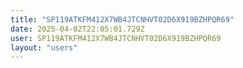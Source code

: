 ```yaml
---
title: "SP119ATKFM412X7WB4JTCNHVT02D6X919BZHPQR69"
date: 2025-04-02T22:05:01.729Z
user: SP119ATKFM412X7WB4JTCNHVT02D6X919BZHPQR69
layout: "users"
---
```

    